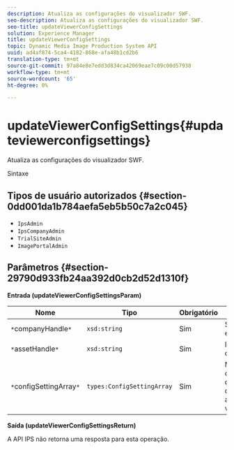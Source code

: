 ```yaml
---
description: Atualiza as configurações do visualizador SWF.
seo-description: Atualiza as configurações do visualizador SWF.
seo-title: updateViewerConfigSettings
solution: Experience Manager
title: updateViewerConfigSettings
topic: Dynamic Media Image Production System API
uuid: ad4af874-5ca4-4182-868e-afa48b1cd2b6
translation-type: tm+mt
source-git-commit: 97a84e8e7edd3d834ca42069eae7c09c00d57938
workflow-type: tm+mt
source-wordcount: '65'
ht-degree: 0%

---
```



# updateViewerConfigSettings{#updateviewerconfigsettings}

Atualiza as configurações do visualizador SWF.

Sintaxe

## Tipos de usuário autorizados {#section-0dd001da1b784aefa5eb5b50c7a2c045}

* `IpsAdmin`
* `IpsCompanyAdmin`
* `TrialSiteAdmin`
* `ImagePortalAdmin`

## Parâmetros {#section-29790d933fb24aa392d0cb2d52d1310f}

**Entrada (updateViewerConfigSettingsParam)**

| Nome | Tipo | Obrigatório | Descrição |
|---|---|---|---|
| `*`companyHandle`*` | `xsd:string` | Sim | Segure a empresa. |
| `*`assetHandle`*` | `xsd:string` | Sim | Identificador de ativos. |
| `*`configSettingArray`*` | `types:ConfigSettingArray` | Sim | Matriz de configurações que você deseja aplicar ao visualizador. |

**Saída (updateViewerConfigSettingsReturn)**

A API IPS não retorna uma resposta para esta operação.
